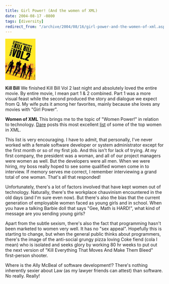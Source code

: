 ```yaml
---
title: Girl Power! (And the women of XML)
date: 2004-08-17 -0800
tags: [diversity]
redirect_from: "/archive/2004/08/16/girl-power-and-the-women-of-xml.aspx/"
---
```


![Kill Bill Vol2](/images/killbillvol2.jpg)

**Kill Bill**
 We finished Kill Bill Vol 2 last night and absolutely loved the entire movie. By entire movie, I mean part 1 & 2 combined. Part 1 was a more visual feast while the second produced the story and dialogue we expect from Q. My wife puts it among her favorites, mainly because she loves any movies with "Girl Power".

**Women of XML**
This brings me to the topic of "Women Power!" in relation to technology. [Dare](http://www.25hoursaday.com/weblog/) posts this most excellent [list](http://www.25hoursaday.com/weblog/PermaLink.aspx?guid=c74eebda-4ccb-48b6-ba6c-06bc2cf08c79)
of some of the top women in XML.

This list is very encouraging. I have to admit, that personally, I've never worked with a female software developer or system administrator except for the first month or so of my first job. And this isn't for lack of trying. At my first company, the president was a woman, and all of our project managers were women as well. But the developers were all men. When we were hiring, my boss really hoped to see some qualified women come in to interview. If memory serves me correct, I remember interviewing a grand total of one woman. That's all that responded!

Unfortunately, there's a lot of factors involved that have kept women out of technology. Naturally, there's the workplace chauvinism encountered in the old days (and I'm sure even now). But there's also the bias that the current generation of employable women faced as young girls and in school. When you have a talking Barbie doll that says "Gee, Math is HARD!", what kind of message are you sending young girls?

Apart from the subtle sexism, there's also the fact that programming hasn't been marketed to women very well. It has no "sex appeal". Hopefully this is starting to change, but when the general public thinks about programmers, there's the image of the anti-social grungy pizza loving Coke fiend (cola I mean) who is isolated and seeks glory by working 80 hr weeks to put out the next version of "Kill Everything That Moves And Make Them Bleed" first-person shooter.

Where is the Ally McBeal of software development!? There's nothing inherently sexier about Law (as my lawyer friends can attest) than software. No really. Really!
